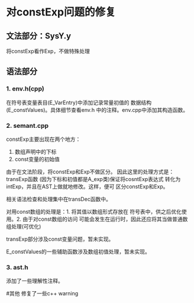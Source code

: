 # 对constExp问题的修复

## 文法部分：SysY.y
将constExp看作Exp，不做特殊处理

## 语法部分
### 1. env.h(cpp)
在符号表变量表目(E_VarEntry)中添加记录常量初值的
数据结构(E_constValues)。具体细节查看env.h
中的注释。env.cpp中添加其构造函数。
### 2. semant.cpp
constExp主要出现在两个地方：
1. 数组声明中的下标
2. const变量的初始值

由于在文法阶段，将constExp和Exp不做区分。
因此这里的处理方式是：transExp函数
(因为下标和初值都是A_exp类)保证将cosntExp表达式
转化为 intExp，并且在AST上做就地修改。这样，便可
区分constExp和Exp。

相关语法检查和处理集中在transDec函数中。

对用const数组的处理是：1. 将其值以数组形式存放在
符号表中，供之后优化使用。2. 由于对const数组的访问
可能会发生在运行时，因此还应将其当做普通数组处理(可优化)

transExp部分涉及const变量问题，暂未实现。

E_constValues的一些辅助函数涉及数组初值处理，暂未实现。

### 3. ast.h
添加了一些理解性注释。

#其他
修复了一些c++ warning